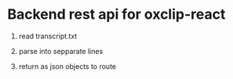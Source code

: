# Backend rest api for oxclip-react

1. read transcript.txt

2. parse into sepparate lines

3. return as json objects to route